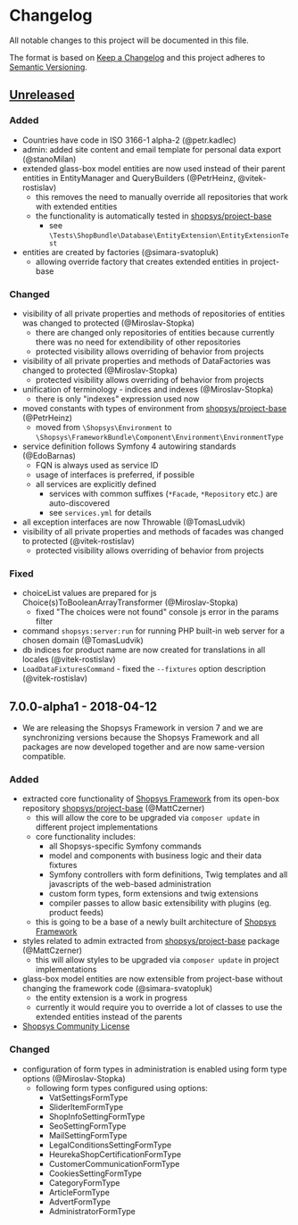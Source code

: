 # Changelog
All notable changes to this project will be documented in this file.

The format is based on [Keep a Changelog](http://keepachangelog.com/en/1.0.0/)
and this project adheres to [Semantic Versioning](http://semver.org/spec/v2.0.0.html).

## [Unreleased]
### Added
- Countries have code in ISO 3166-1 alpha-2 (@petr.kadlec)
- admin: added site content and email template for personal data export (@stanoMilan)
- extended glass-box model entities are now used instead of their parent entities in EntityManager and QueryBuilders (@PetrHeinz, @vitek-rostislav)
    - this removes the need to manually override all repositories that work with extended entities
    - the functionality is automatically tested in [shopsys/project-base](https://github.com/shopsys/project-base)
        - see `\Tests\ShopBundle\Database\EntityExtension\EntityExtensionTest`
- entities are created by factories (@simara-svatopluk)
    - allowing override factory that creates extended entities in project-base

### Changed
- visibility of all private properties and methods of repositories of entities was changed to protected (@Miroslav-Stopka)
    - there are changed only repositories of entities because currently there was no need for extendibility of other repositories
    - protected visibility allows overriding of behavior from projects
- visibility of all private properties and methods of DataFactories was changed to protected (@Miroslav-Stopka)
    - protected visibility allows overriding of behavior from projects
- unification of terminology - indices and indexes (@Miroslav-Stopka)
    - there is only "indexes" expression used now
- moved constants with types of environment from [shopsys/project-base](https://github.com/shopsys/project-base) (@PetrHeinz)
    - moved from `\Shopsys\Environment` to `\Shopsys\FrameworkBundle\Component\Environment\EnvironmentType`
- service definition follows Symfony 4 autowiring standards (@EdoBarnas)
    - FQN is always used as service ID
    - usage of interfaces is preferred, if possible
    - all services are explicitly defined
        - services with common suffixes (`*Facade`, `*Repository` etc.) are auto-discovered
        - see `services.yml` for details
- all exception interfaces are now Throwable (@TomasLudvik)
- visibility of all private properties and methods of facades was changed to protected (@vitek-rostislav)
    - protected visibility allows overriding of behavior from projects

### Fixed
- choiceList values are prepared for js Choice(s)ToBooleanArrayTransformer (@Miroslav-Stopka)
    - fixed "The choices were not found" console js error in the params filter
- command `shopsys:server:run` for running PHP built-in web server for a chosen domain (@TomasLudvik)
- db indices for product name are now created for translations in all locales (@vitek-rostislav)
- `LoadDataFixturesCommand` - fixed the `--fixtures` option description (@vitek-rostislav)

## 7.0.0-alpha1 - 2018-04-12
- We are releasing the Shopsys Framework in version 7 and we are synchronizing versions because
  the Shopsys Framework and all packages are now developed together and are now same-version compatible.

### Added
- extracted core functionality of [Shopsys Framework](http://www.shopsys-framework.com/)
from its open-box repository [shopsys/project-base](https://github.com/shopsys/project-base) (@MattCzerner)
    - this will allow the core to be upgraded via `composer update` in different project implementations
    - core functionality includes:
        - all Shopsys-specific Symfony commands
        - model and components with business logic and their data fixtures
        - Symfony controllers with form definitions, Twig templates and all javascripts of the web-based administration
        - custom form types, form extensions and twig extensions
        - compiler passes to allow basic extensibility with plugins (eg. product feeds)
    - this is going to be a base of a newly built architecture of [Shopsys Framework](http://www.shopsys-framework.com/)
- styles related to admin extracted from [shopsys/project-base](https://github.com/shopsys/project-base) package (@MattCzerner)
    - this will allow styles to be upgraded via `composer update` in project implementations
- glass-box model entities are now extensible from project-base without changing the framework code (@simara-svatopluk)
    - the entity extension is a work in progress
    - currently it would require you to override a lot of classes to use the extended entities instead of the parents
- [Shopsys Community License](./LICENSE)

### Changed
- configuration of form types in administration is enabled using form type options (@Miroslav-Stopka)
    -  following form types configured using options:
        - VatSettingsFormType
        - SliderItemFormType
        - ShopInfoSettingFormType
        - SeoSettingFormType
        - MailSettingFormType
        - LegalConditionsSettingFormType
        - HeurekaShopCertificationFormType
        - CustomerCommunicationFormType
        - CookiesSettingFormType
        - CategoryFormType
        - ArticleFormType
        - AdvertFormType
        - AdministratorFormType

[Unreleased]: https://github.com/shopsys/framework/compare/v7.0.0-alpha1...HEAD
